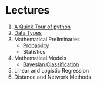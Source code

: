 # Lectures

1. [A Quick Tour of python](A-Quick-Tour-of-Python.pdf)
1. [Data Types](Data-Types.ipynb)
1. Mathematical Preliminaries
    * [Probability](Probability.ipynb)
    * Statistics
1. Mathematical Models
    * [Bayesian Classification](Naive-Bayes.ipynb)
1. Linear and Logistic Regression
1. Distance and Network Methods

